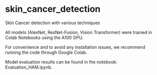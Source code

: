 # skin_cancer_detection

Skin Cancer detection with various techniques

All models (AlexNet, ResNet-Fusion, Vision Transformer) were trained in Colab Notebooks using the A100 GPU.

For convenience and to avoid any installation issues, we recommend running the code through Google Colab.

Model evaluation results can be found in the notebook: Evaluation_HAM.ipynb.
